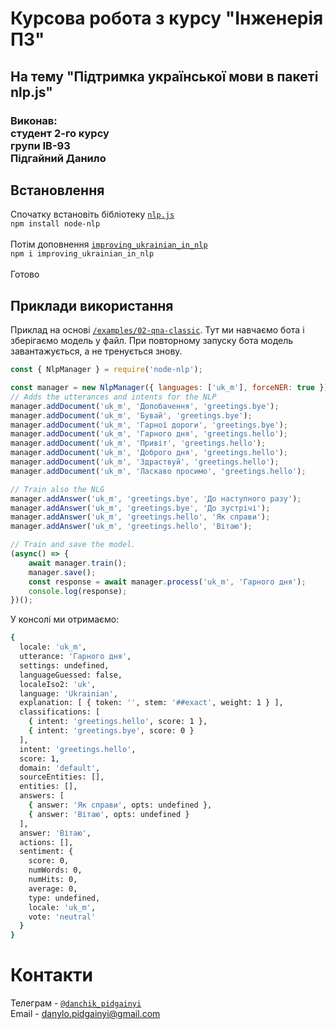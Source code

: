 # Курсова робота з курсу "Інженерія ПЗ"

<h2>На тему "Підтримка української мови в пакеті nlp.js"</h2>

<h3> 
    Виконав:<br>
    студент 2-го курсу<br>
    групи ІВ-93<br>
    Підгайний Данило
</h3>

## Встановлення

Спочатку встановіть бібліотеку [`nlp.js`](https://github.com/axa-group/nlp.js/tree/master/packages) <br>
	```
		npm install node-nlp
	``` <br><br>
Потім доповнення [`improving_ukrainian_in_nlp`](https://github.com/DanilPidhainyi/improving_Ukrainian_in_nlp.js) <br>
	```
		npm i improving_ukrainian_in_nlp
	``` <br><br>
Готово


## Приклади використання

Приклад на основі [`/examples/02-qna-classic`](https://github.com/axa-group/nlp.js/tree/master/examples/02-qna-classic).
Тут ми навчаємо бота і зберігаємо модель у файл. При повторному запуску бота модель завантажується, а не тренується знову.


```javascript
const { NlpManager } = require('node-nlp');

const manager = new NlpManager({ languages: ['uk_m'], forceNER: true });
// Adds the utterances and intents for the NLP
manager.addDocument('uk_m', 'Допобачення', 'greetings.bye');
manager.addDocument('uk_m', 'Бувай', 'greetings.bye');
manager.addDocument('uk_m', 'Гарної дороги', 'greetings.bye');
manager.addDocument('uk_m', 'Гарного дня', 'greetings.hello');
manager.addDocument('uk_m', 'Привіт', 'greetings.hello');
manager.addDocument('uk_m', 'Доброго дня', 'greetings.hello');
manager.addDocument('uk_m', 'Здраствуй', 'greetings.hello');
manager.addDocument('uk_m', 'Ласкаво просимо', 'greetings.hello');

// Train also the NLG
manager.addAnswer('uk_m', 'greetings.bye', 'До наступного разу');
manager.addAnswer('uk_m', 'greetings.bye', 'До зустрічі');
manager.addAnswer('uk_m', 'greetings.hello', 'Як справи');
manager.addAnswer('uk_m', 'greetings.hello', 'Вітаю');

// Train and save the model.
(async() => {
    await manager.train();
    manager.save();
    const response = await manager.process('uk_m', 'Гарного дня');
    console.log(response);
})();
```

У консолі ми отримаємо:

```bash
{
  locale: 'uk_m',
  utterance: 'Гарного дня',
  settings: undefined,
  languageGuessed: false,
  localeIso2: 'uk',
  language: 'Ukrainian',
  explanation: [ { token: '', stem: '##exact', weight: 1 } ],
  classifications: [
    { intent: 'greetings.hello', score: 1 },
    { intent: 'greetings.bye', score: 0 }
  ],
  intent: 'greetings.hello',
  score: 1,
  domain: 'default',
  sourceEntities: [],
  entities: [],
  answers: [
    { answer: 'Як справи', opts: undefined },
    { answer: 'Вітаю', opts: undefined }
  ],
  answer: 'Вітаю',
  actions: [],
  sentiment: {
    score: 0,
    numWords: 0,
    numHits: 0,
    average: 0,
    type: undefined,
    locale: 'uk_m',
    vote: 'neutral'
  }
}
```

# Контакти

Телеграм - [`@danchik_pidgainyi`](https://t.me/danchik_pidgainyi) <br>
Email - danylo.pidgainyi@gmail.com